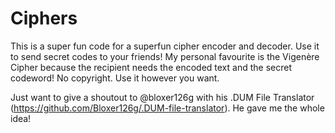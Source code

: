 # Ciphers

This is a super fun code for a superfun cipher encoder and decoder.
Use it to send secret codes to your friends!
My personal favourite is the Vigenère Cipher because the recipient needs the encoded text and the secret codeword!
No copyright. Use it however you want.

Just want to give a shoutout to @bloxer126g with his .DUM File Translator (https://github.com/Bloxer126g/.DUM-file-translator).
He gave me the whole idea!
